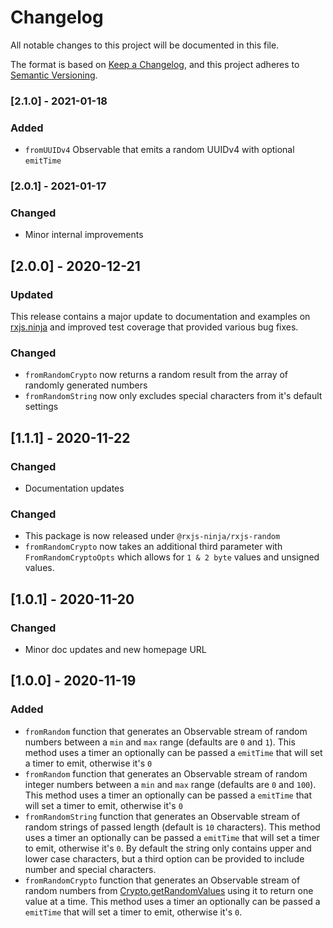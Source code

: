 # Changelog

All notable changes to this project will be documented in this file.

The format is based on [Keep a Changelog](https://keepachangelog.com/en/1.0.0/),
and this project adheres to [Semantic Versioning](https://semver.org/spec/v2.0.0.html).

### [2.1.0] - 2021-01-18

### Added

- `fromUUIDv4` Observable that emits a random UUIDv4 with optional `emitTime`

### [2.0.1] - 2021-01-17

### Changed

- Minor internal improvements

## [2.0.0] - 2020-12-21

### Updated

This release contains a major update to documentation and examples on [rxjs.ninja](https://rxjs.ninja) and improved test
coverage that provided various bug fixes.

### Changed

- `fromRandomCrypto` now returns a random result from the array of randomly generated numbers
- `fromRandomString` now only excludes special characters from it's default settings

## [1.1.1] - 2020-11-22

### Changed

- Documentation updates

### Changed

- This package is now released under `@rxjs-ninja/rxjs-random`
- `fromRandomCrypto` now takes an additional third parameter with `FromRandomCryptoOpts` which allows
  for `1 & 2 byte` values and unsigned values.

## [1.0.1] - 2020-11-20

### Changed

- Minor doc updates and new homepage URL

## [1.0.0] - 2020-11-19

### Added

- `fromRandom` function that generates an Observable stream of random numbers between a `min` and `max` range (defaults are `0` and `1`). This method
  uses a timer an optionally can be passed a `emitTime` that will set a timer to emit, otherwise it's `0`
- `fromRandom` function that generates an Observable stream of random integer numbers between a `min` and `max` range (defaults are `0` and `100`). This method
  uses a timer an optionally can be passed a `emitTime` that will set a timer to emit, otherwise it's `0`
- `fromRandomString` function that generates an Observable stream of random strings of passed length (default is `10` characters). This method
  uses a timer an optionally can be passed a `emitTime` that will set a timer to emit, otherwise it's `0`. By default the string only contains upper and lower case
  characters, but a third option can be provided to include number and special characters.
- `fromRandomCrypto` function that generates an Observable stream of random numbers from [Crypto.getRandomValues](https://developer.mozilla.org/en-US/docs/Web/API/Crypto/getRandomValues) using
  it to return one value at a time. This method uses a timer an optionally can be passed a `emitTime` that will set a timer to emit, otherwise it's `0`.
